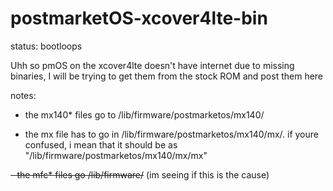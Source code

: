
# postmarketOS-xcover4lte-bin
status: bootloops 

Uhh so pmOS on the xcover4lte doesn't have internet due to missing binaries, I will be trying to get them from the stock ROM and post them here

notes:
- the mx140* files go to /lib/firmware/postmarketos/mx140/

- the mx file has to go in /lib/firmware/postmarketos/mx140/mx/. if youre confused, i mean that it should be as "/lib/firmware/postmarketos/mx140/mx/mx"

~~- the mfc* files go /lib/firmware/~~ (im seeing if this is the cause)
